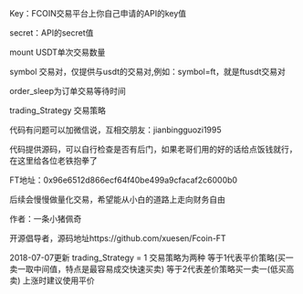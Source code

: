 Key：FCOIN交易平台上你自己申请的API的key值

secret：API的secret值

mount USDT单次交易数量

symbol 交易对，仅提供与usdt的交易对,例如：symbol=ft，就是ftusdt交易对

order_sleep为订单交易等待时间

trading_Strategy 交易策略

代码有问题可以加微信说，互相交朋友：jianbingguozi1995

代码提供源码，可以自行检查是否有后门，如果老哥们用的好的话给点饭钱就行，在这里给各位老铁抱拳了

FT地址：0x96e6512d866ecf64f40be499a9cfacaf2c6000b0

后续会慢慢做量化交易，希望能从小白的道路上走向财务自由

作者：一条小猪佩奇

开源倡导者，源码地址https://github.com/xuesen/Fcoin-FT

2018-07-07更新
trading_Strategy = 1 交易策略为两种
                     等于1代表平价策略(买一卖一取中间值，特点是最容易成交快速买卖)
                     等于2代表差价策略买一卖一(低买高卖)
                     上涨时建议使用平价








